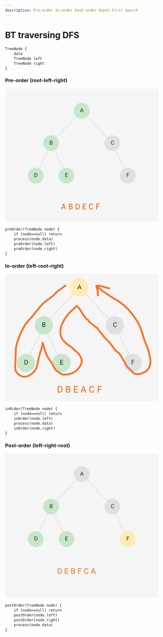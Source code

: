 ```yaml
---
description: Pre-order In-order Post-order Depth First Search
---
```


# BT traversing DFS

```
TreeNode {
    data
    TreeNode left
    TreeNode right
}
```

### Pre-order (root-left-right)

![](<../../../.gitbook/assets/image (2).png>)

```
preOrder(TreeNode node) {
    if (node==null) return
    process(node.data)
    preOrder(node.left)
    preOrder(node.right)
}
```

### In-order (left-root-right)

![](<../../../.gitbook/assets/image (3).png>)

```
inOrder(TreeNode node) {
    if (node==null) return
    inOrder(node.left)
    process(node.data)
    inOrder(node.right)
}
```

### Post-order (left-right-root)

![](<../../../.gitbook/assets/image (4).png>)

```
postOrder(TreeNode node) {
    if (node==null) return
    postOrder(node.left)
    postOrder(node.right)
    process(node.data)
}
```

